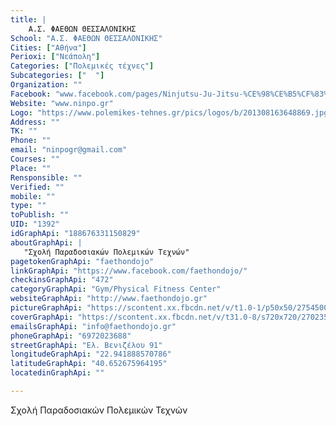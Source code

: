 ```yaml
---
title: |
    Α.Σ. ΦΑΕΘΩΝ ΘΕΣΣΑΛΟΝΙΚΗΣ
School: "Α.Σ. ΦΑΕΘΩΝ ΘΕΣΣΑΛΟΝΙΚΗΣ"
Cities: ["Αθήνα"]
Perioxi: ["Νεάπολη"]
Categories: ["Πολεμικές τέχνες"]
Subcategories: ["  "]
Organization: ""
Facebook: "www.facebook.com/pages/Ninjutsu-Ju-Jitsu-%CE%98%CE%B5%CF%83%CF%83%CE%B1%CE%BB%CE%BF%CE%BD%CE%AF%CE%BA%CE%B7-%CE%91%CE%A3-%CE%A6%CE%B1%CE%AD%CE%B8%CF%89%CE%BD/188676331150829"
Website: "www.ninpo.gr"
Logo: "https://www.polemikes-tehnes.gr/pics/logos/b/201308163648869.jpg"
Address: ""
TK: ""
Phone: ""
email: "ninpogr@gmail.com"
Courses: ""
Place: ""
Rensponsible: ""
Verified: ""
mobile: ""
type: ""
toPublish: ""
UID: "1392"
idGraphApi: "188676331150829"
aboutGraphApi: | 
   "Σχολή Παραδοσιακών Πολεμικών Τεχνών"
pagetokenGraphApi: "faethondojo"
linkGraphApi: "https://www.facebook.com/faethondojo/"
checkinsGraphApi: "472"
categoryGraphApi: "Gym/Physical Fitness Center"
websiteGraphApi: "http://www.faethondojo.gr"
pictureGraphApi: "https://scontent.xx.fbcdn.net/v/t1.0-1/p50x50/27545001_1851109434907502_2941330814060645239_n.jpg?oh=f0c47c8d0de894b1f36a648196399d83&amp;oe=5B410181"
coverGraphApi: "https://scontent.xx.fbcdn.net/v/t31.0-8/s720x720/27023530_1835992846419161_4570250865022294931_o.jpg?oh=26f06925ae9221836d0e86ba78c67dd6&amp;oe=5B3D14F6"
emailsGraphApi: "info@faethondojo.gr"
phoneGraphApi: "6972023688"
streetGraphApi: "Ελ. Βενιζέλου 91"
longitudeGraphApi: "22.941888570786"
latitudeGraphApi: "40.652675964195"
locatedinGraphApi: ""

---
```


Σχολή Παραδοσιακών Πολεμικών Τεχνών

